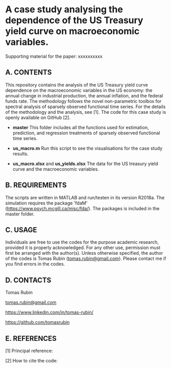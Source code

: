 # A case study analysing the dependence of the US Treasury yield curve on macroeconomic variables.
Supporting material for the paper:
	xxxxxxxxxx


A. CONTENTS
-----------

This repository contains the analysis of the US Treasury yield curve dependence on the macroeconomic variables
in the US economy: the annual change in industrial production, the annual inflation, and the federal
funds rate. The methodology follows the novel non-parametric toolbox for spectral analysis of sparsely
observed functional time series. For the details of the methodology and the analysis, see [1]. The code
for this case study is openly available on GitHub [2].

- **master**
This folder includes all the functions used for estimation, prediction, and regression treatments of sparsely observed functional time series.

- **us_macro.m**
Run this script to see the visualisations for the case study results.

- **us_macro.xlsx** and **us_yields.xlsx**
The data for the US treasury yield curve and the macroeconomic variables.
	

B. REQUIREMENTS
---------------

The scripts are written in MATLAB and run/testen in its version R2018a.
The simulation requires the package 'fdaM' (https://www.psych.mcgill.ca/misc/fda/). The packages is included in the master folder.

C. USAGE
--------

Individuals are free to use the codes for the purpose academic research, provided it is properly acknowledged. For any other use, permission must first be arranged with the author(s). Unless otherwise specified, the author of the codes is Tomas Rubin (tomas.rubin@gmail.com). Please contact me if you find errors in the codes.


D. CONTACTS
------------------
Tomas Rubin

tomas.rubin@gmail.com

https://www.linkedin.com/in/tomas-rubin/

https://github.com/tomasrubin


E. REFERENCES
----------------

[1] Principal reference:
	
		

[2] How to cite the code:

	
